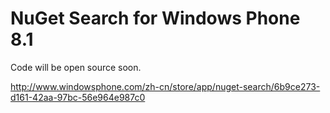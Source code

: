 NuGet Search for Windows Phone 8.1
==============

Code will be open source soon.

http://www.windowsphone.com/zh-cn/store/app/nuget-search/6b9ce273-d161-42aa-97bc-56e964e987c0
